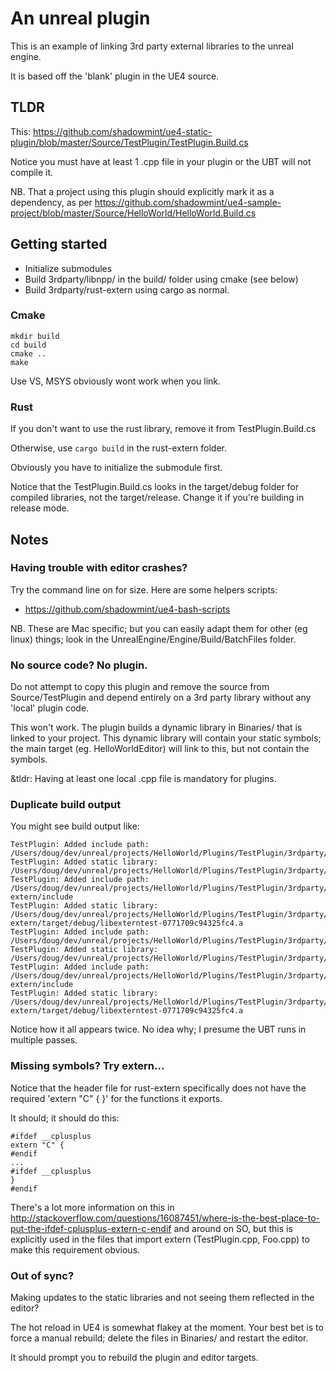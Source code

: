 # An unreal plugin

This is an example of linking 3rd party external libraries to the unreal engine.

It is based off the 'blank' plugin in the UE4 source.

## TLDR

This: https://github.com/shadowmint/ue4-static-plugin/blob/master/Source/TestPlugin/TestPlugin.Build.cs

Notice you must have at least 1 .cpp file in your plugin or the UBT will not compile it.

NB. That a project using this plugin should explicitly mark it as a dependency, as per https://github.com/shadowmint/ue4-sample-project/blob/master/Source/HelloWorld/HelloWorld.Build.cs

## Getting started

- Initialize submodules
- Build 3rdparty/libnpp/ in the build/ folder using cmake (see below)
- Build 3rdparty/rust-extern using cargo as normal.

### Cmake

    mkdir build
    cd build
    cmake ..
    make

Use VS, MSYS obviously wont work when you link.

### Rust

If you don't want to use the rust library, remove it from TestPlugin.Build.cs

Otherwise, use `cargo build` in the rust-extern folder.

Obviously you have to initialize the submodule first.

Notice that the TestPlugin.Build.cs looks in the target/debug folder for
compiled libraries, not the target/release. Change it if you're building in
release mode.

## Notes

### Having trouble with editor crashes?

Try the command line on for size. Here are some helpers scripts:

- https://github.com/shadowmint/ue4-bash-scripts

NB. These are Mac specific; but you can easily adapt them for other
(eg linux) things; look in the UnrealEngine/Engine/Build/BatchFiles
folder.

### No source code? No plugin.

Do not attempt to copy this plugin and remove the source from Source/TestPlugin
and depend entirely on a 3rd party library without any 'local' plugin code.

This won't work. The plugin builds a dynamic library in Binaries/ that is
linked to your project. This dynamic library will contain your static symbols;
the main target (eg. HelloWorldEditor) will link to this, but not contain the
symbols.

&tldr: Having at least one local .cpp file is mandatory for plugins.

### Duplicate build output

You might see build output like:

    TestPlugin: Added include path: /Users/doug/dev/unreal/projects/HelloWorld/Plugins/TestPlugin/3rdparty/libnpp/src
    TestPlugin: Added static library: /Users/doug/dev/unreal/projects/HelloWorld/Plugins/TestPlugin/3rdparty/libnpp/build/libnpp.a
    TestPlugin: Added include path: /Users/doug/dev/unreal/projects/HelloWorld/Plugins/TestPlugin/3rdparty/rust-extern/include
    TestPlugin: Added static library: /Users/doug/dev/unreal/projects/HelloWorld/Plugins/TestPlugin/3rdparty/rust-extern/target/debug/libexterntest-0771709c94325fc4.a
    TestPlugin: Added include path: /Users/doug/dev/unreal/projects/HelloWorld/Plugins/TestPlugin/3rdparty/libnpp/src
    TestPlugin: Added static library: /Users/doug/dev/unreal/projects/HelloWorld/Plugins/TestPlugin/3rdparty/libnpp/build/libnpp.a
    TestPlugin: Added include path: /Users/doug/dev/unreal/projects/HelloWorld/Plugins/TestPlugin/3rdparty/rust-extern/include
    TestPlugin: Added static library: /Users/doug/dev/unreal/projects/HelloWorld/Plugins/TestPlugin/3rdparty/rust-extern/target/debug/libexterntest-0771709c94325fc4.a

Notice how it all appears twice. No idea why; I presume the UBT runs in multiple passes.

### Missing symbols? Try extern...

Notice that the header file for rust-extern specifically does not have the required
'extern "C" { }' for the functions it exports.

It should; it should do this:

    #ifdef __cplusplus
    extern "C" {
    #endif
    ...
    #ifdef __cplusplus
    }
    #endif

There's a lot more information on this in http://stackoverflow.com/questions/16087451/where-is-the-best-place-to-put-the-ifdef-cplusplus-extern-c-endif
and around on SO, but this is explicitly used in the files that import extern (TestPlugin.cpp, Foo.cpp)
to make this requirement obvious.

### Out of sync?

Making updates to the static libraries and not seeing them reflected in the editor?

The hot reload in UE4 is somewhat flakey at the moment. Your best bet is to force a manual
rebuild; delete the files in Binaries/ and restart the editor.

It should prompt you to rebuild the plugin and editor targets.
